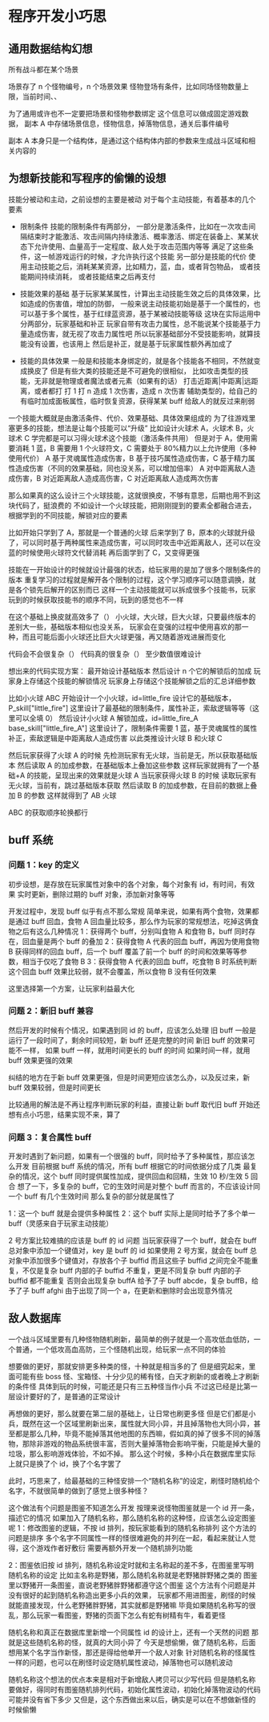 # 程序开发小巧思

## 通用数据结构幻想

所有战斗都在某个场景

场景存了 n 个怪物编号，n 个场景效果
怪物登场有条件，比如同场怪物数量上限，当前时间、、

为了通用或许也不一定要把场景和怪物参数绑定
这个信息可以做成固定游戏数据，
副本 A 中存储场景信息，怪物信息，掉落物信息，通关后事件编号

副本 A 本身只是一个结构体，是通过这个结构体内部的参数来生成战斗区域和相关内容的

## 为想新技能和写程序的偷懒的设想

技能分被动和主动，之前设想的主要是被动
对于每个主动技能，有着基本的几个要素

-   限制条件
    技能的限制条件有两部分，
    一部分是激活条件，比如在一次攻击间隔结束时才能激活、攻击间隔内持续激活、概率激活、绑定在装备上、某某状态下允许使用、血量高于一定程度、敌人处于攻击范围内等等
    满足了这些条件，这一帧游戏运行的时候，才允许执行这个技能
    另一部分是技能的代价
    使用主动技能之后，消耗某某资源，比如精力，蓝，血，或者背包物品，
    或者技能期间持续消耗，
    或者技能结束之后再支付

-   技能效果的基础
    基于玩家某某属性，计算出主动技能生效之后的具体效果，比如造成的伤害值，增加的防御，
    一般来说主动技能初始是基于一个属性的，也可以基于多个属性，基于红绿蓝资源，基于某被动技能等级
    这块在实际运用中分两部分，玩家基础和补正
    玩家自带有攻击力属性，总不能说某个技能基于力量造成伤害，就无视了攻击力属性吧
    所以玩家基础部分不受技能影响，就算技能没有设置，也该用上
    然后是补正，就是基于玩家属性额外再加成了

-   技能的具体效果
    一般是和技能本身绑定的，就是各个技能各不相同，不然就变成换皮了
    但是有些大类的技能还是不可避免的很相似，
    比如攻击类型的技能，无非就是物理或者魔法或者元素（如果有的话）
    打击近距离|中距离|远距离，或者都打
    打 1 打 n
    造成 1 次伤害，造成 n 次伤害
    辅助类型的，给自己的有临时加成面板属性，临时恢复资源，获得某某 buff
    给敌人的就反过来削弱

一个技能大概就是由激活条件、代价、效果基础、具体效果组成的
为了往游戏里塞更多的技能，想法是让每个技能可以“升级”
比如设计火球术 A，火球术 B，火球术 C
学完都是可以习得火球术这个技能（激活条件共用）
但是对于 A，使用需要消耗 1 蓝，B 需要用 1 个火球符文，C 需要处于 80%精力以上允许使用（多种使用代价）
A 基于灵魂属性造成伤害，B 基于技巧属性造成伤害，C 基于精力属性造成伤害（不同的效果基础，同也没关系，可以增加倍率）
A 对中距离敌人造成伤害，B 对近距离敌人造成高伤害，C 对近距离敌人造成两次伤害

那么如果真的这么设计三个火球技能，这就很换皮，不够有意思，后期也用不到这块代码了，挺浪费的
不如设计一个火球技能，把刚刚提到的要素全都融合进去，根据学到的不同技能，解锁对应的要素

比如开始只学到了 A，那就是一个普通的火球
后来学到了 B，原本的火球就升级了，可以同时基于两种属性来造成伤害，可以同时攻击中近距离敌人，还可以在没蓝的时候使用火球符文代替消耗
再后面学到了 C，又变得更强

技能在一开始设计的时候就设计最强的状态，给玩家用的是加了很多个限制条件的版本
重复学习的过程就是解开各个限制的过程，这个学习顺序可以随意调换，就是各个锁先后解开的区别而已
这样一个主动技能就可以拆成很多个技能书，玩家玩到的时候获取技能书的顺序不同，玩到的感觉也不一样

在这个基础上换皮就高效多了（）
小火球，大火球，巨大火球，只要最终版本的差别大一些，基础版本相似也没关系，
玩家会在变强的过程中使用喜欢的那一种，而且可能后面小火球还比巨大火球更强，再又随着游戏进展而变化

代码会不会很复杂（）
代码真的很复杂（）
至少数值很难设计

想出来的代码实现方案：
最开始设计基础版本
然后设计 n 个它的解锁后的加成
玩家身上存储这个技能的解锁情况
玩家身上存储这个技能解锁之后的汇总详细参数

比如小火球 ABC
开始设计一个小火球，id=little_fire
设计它的基础版本，P_skill["little_fire"]
这里设计了最基础的限制条件，属性补正，索敌逻辑等等（这里可以全填 0）
然后设计小火球 A 解锁加成，id=little_fire_A
base_skill["little_fire_A"]
这里设计了，限制条件需要 1 蓝，基于灵魂属性的属性补正，索敌逻辑是中距离敌人造成伤害
以此类推设计火球 B 和火球 C

然后玩家获得了火球 A 的时候
先检测玩家有无火球，当前是无，所以获取基础版本
然后读取 A 的加成参数，在基础版本上叠加这些参数
这样玩家就拥有了一个基础+A 的技能，呈现出来的效果就是火球 A
当玩家获得火球 B 的时候
读取玩家有无火球，当前有，跳过基础版本获取
然后读取 B 的加成参数，在目前的数据上叠加 B 的参数
这样就得到了 AB 火球

ABC 的获取顺序轮换都行

## buff 系统

### 问题 1：key 的定义

初步设想，是存放在玩家属性对象中的各个对象，每个对象有 id，有时间，有效果
实时更新，删除过期的 buff 对象，添加新对象等等

开发过程中，发现 buff 似乎有点不那么常规
简单来说，如果有两个食物，效果都是通过 buff 回血，食物 A 回血量比较多，那么作为玩家的常规想法，吃掉这俩食物之后有这么几种情况
1：获得两个 buff，分别叫食物 A 和食物 B，buff 同时存在，回血量是两个 buff 的叠加
2：获得食物 A 代表的回血 buff，再因为使用食物 B 获得同样的回血 buff，后一个 buff 覆盖了前一个 buff 的时间和效果等等参数，相当于仅吃了食物 B
3：获得食物 A 代表的回血 buff，吃食物 B 时系统判断这个回血 buff 效果比较弱，就不会覆盖，所以食物 B 没有任何效果

这里选择第一个方案，让玩家利益最大化

### 问题 2：新旧 buff 兼容

然后开发的时候有个情况，如果遇到同 id 的 buff，应该怎么处理
旧 buff 一般是运行了一段时间了，剩余时间较短，新 buff 还是完整的时间
新旧 buff 的效果可能不一样，
如果 buff 一样，就用时间更长的 buff 的时间
如果时间一样，就用 buff 效果更强的效果

纠结的地方在于新 buff 效果更强，但是时间更短应该怎么办，以及反过来，新 buff 效果较弱，但是时间更长

比较通用的解法是不再让程序判断玩家的利益，直接让新 buff 取代旧 buff
开始还想有点小巧思，结果实现不来，算了

### 问题 3：复合属性 buff

开发时遇到了新问题，如果有一个很强的 buff，同时给予了多种属性，那应该怎么开发
目前根据 buff 系统的情况，所有 buff 根据它的时间依据分成了几类
最复杂的情况，这个 buff 同时提供属性加成，提供回血和回精，生效 10 秒/生效 5 回合
想了一下，多复杂的 buff，它的生效时间是对整个 buff 而言的，不应该设计同一个 buff 有几个生效时间
那么复杂的部分就是属性了

1：这一个 buff 就是会提供多种属性
2：这个 buff 实际上是同时给予了多个单一 buff（灵感来自于玩家主动技能）

2 号方案比较难搞的应该是 buff 的 id 问题
当玩家获得了一个 buff，就会在 buff 总对象中添加一个键值对，key 是 buff 的 id
如果使用 2 号方案，就会在 buff 总对象中添加很多个键值对，存放各个子 buffid
而且这些子 buffid 之间完全不能重复，不仅是复杂 buff 内部的子 buffid 不重复，更是不同复杂 buff 内部的子 buffid 都不能重复
否则会出现复杂 buffA 给予了子 buff abcde，复杂 buffB，给予了子 buff afghi
由于出现了同一个 a，在更新和删除时会出现意外情况

## 敌人数据库

一个战斗区域里要有几种怪物随机刷新，最简单的例子就是一个高攻低血低防，一个普通，一个低攻高血高防，三个怪随机出现，给玩家一点不同的体验

想要做的更好，那就安排更多种类的怪，十种就是相当多的了
但是细究起来，里面可能有些 boss 怪、宝箱怪、十分少见的稀有怪，白天才刷新的或者晚上才刷新的条件怪
具体到玩的时候，可能还是只有三五种怪当作小兵
不过这已经是比第一层设计要好的了，是普通的正常设计

再想做的更好，那么就要在第二层的基础上，让日常也刷更多怪
但是它们都是小兵，既然在这一个区域里刷新出来，属性就大同小异，并且掉落物也大同小异，甚至都是那么几种，毕竟不能掉落其他地图的东西嘛，假如真的掉了很多不同的掉落物，那除非游戏的物品系统很丰富，否则大量掉落物会影响平衡，只能是掉大量的垃圾，那么影响游戏体验，不如不掉。
那么这个时候，多种小兵在数据库里实际上就只是换了个 id，换了个名字罢了

此时，巧思来了，给最基础的三种怪安排一个“随机名称”的设定，刷怪时随机给个名字，不就很简单的做到了感觉上很多种怪？

这个做法有个问题是图鉴不知道怎么开发
按理来说怪物图鉴就是一个 id 开一条，描述它的情况
如果加入了随机名称，那么随机名称的这种怪，应该怎么设定图鉴呢
1：修改图鉴的逻辑，不按 id 排列，按玩家能看到的随机名称排列
这个方法的问题是排序
多个名字不同属性一样的怪很难避免的并列在一起，看起来就让人觉得，这个游戏作者好敷衍
需要再额外开发一个随机排列功能

2：图鉴依旧按 id 排列，随机名称设定时就和主名称起的差不多，在图鉴里写明随机名称的设定
比如主名称是野猪，那么随机名称就是老野猪胖野猪之类的
图鉴里以野猪开一条图鉴，直说老野猪胖野猪都遵守这个图鉴
这个方法有个问题是并没有很好的起到随机名称造出更多小兵的效果，
玩家都不用进图鉴，刷怪的时候就能直接发现，什么老野猪胖野猪，其实就都是野猪嘛
毕竟如果随机名称写的很乱，那么玩家一看图鉴，野猪的页面下怎么有蛇有树精有牛，看着更怪

随机名称和真正在数据库里新增一个同属性 id 的设计上，还有一个天然的问题
那就是这些随机名称的怪，就真的大同小异了
今天是想偷懒，做了随机名称，后面想用某个名字当作新怪，那还是得给他单开一个敌人对象
针对随机名称的怪属性一样的问题，也可以在刷怪时设定随机属性波动，掉落物也可以随机波动

随机名称这个想法的优点本来是相对于新增敌人拷贝可以少写代码
但是随机名称要做好，得同时有图鉴随机排列代码，初始化属性波动，初始化掉落物波动的代码
可能并没有省下多少
又但是，这个东西做出来以后，确实是可以在不想做新怪的时候偷懒
